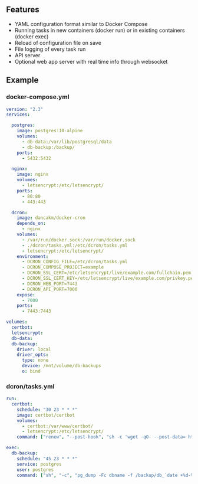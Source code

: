 
## Features
- YAML configuration format similar to Docker Compose
- Running tasks in new containers (docker run) or in existing containers (docker exec)
- Reload of configuration file on save
- File logging of every task run
- API server
- Optional web app server with real time info through websocket

## Example

### docker-compose.yml
```yaml
version: "2.3"
services:

  postgres:
    image: postgres:10-alpine
    volumes:
      - db-data:/var/lib/postgresql/data
      - db-backup:/backup/
    ports:
      - 5432:5432

  nginx:
    image: nginx
    volumes:
      - letsencrypt:/etc/letsencrypt/
    ports:
      - 80:80
      - 443:443

  dcron:
    image: dancakm/docker-cron
    depends_on:
      - nginx
    volumes:
      - /var/run/docker.sock:/var/run/docker.sock
      - ./dcron/tasks.yml:/etc/dcron/tasks.yml
      - letsencrypt:/etc/letsencrypt/
    environment:
      - DCRON_CONFIG_FILE=/etc/dcron/tasks.yml
      - DCRON_COMPOSE_PROJECT=example
      - DCRON_SSL_CERT=/etc/letsencrypt/live/example.com/fullchain.pem
      - DCRON_SSL_CERT_KEY=/etc/letsencrypt/live/example.com/privkey.pem
      - DCRON_WEB_PORT=7443
      - DCRON_API_PORT=7000
    expose:
      - 7000
    ports:
      - 7443:7443

volumes:
  certbot:
  letsencrypt:
  db-data:
  db-backup:
    driver: local
    driver_opts:
      type: none
      device: /mnt/volume/db-backups
      o: bind
```

### dcron/tasks.yml
```yaml
run:
  certbot:
    schedule: "30 23 * * *"
    image: certbot/certbot
    volumes:
      - certbot:/var/www/certbot/
      - letsencrypt:/etc/letsencrypt/
    command: ["renew", "--post-hook", "sh -c 'wget -qO- --post-data= http://dcron:7000/api/services/kill/nginx?signal=SIGHUP'"]

exec:
  db-backup:
    schedule: "45 23 * * *"
    service: postgres
    user: postgres
    command: ["sh", "-c", "pg_dump -Fc dbname -f /backup/db_`date +%d-%m-%y`.dump && ls -l /backup/"]

```
